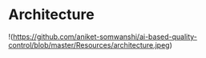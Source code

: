 # Architecture

!(https://github.com/aniket-somwanshi/ai-based-quality-control/blob/master/Resources/architecture.jpeg)
